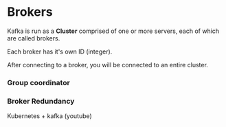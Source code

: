 # Brokers

Kafka is run as a **Cluster** comprised of one or more servers, each of which are called brokers. 

Each broker has it's own ID (integer). 

After connecting to a broker, you will be connected to an entire cluster.

### Group coordinator



### Broker Redundancy
Kubernetes + kafka (youtube)


